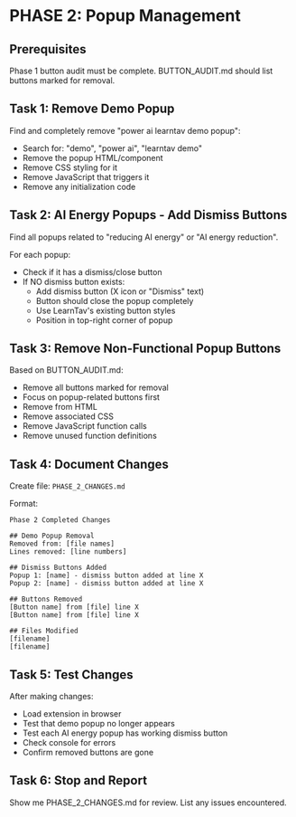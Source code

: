 # PHASE 2: Popup Management

## Prerequisites
Phase 1 button audit must be complete.
BUTTON_AUDIT.md should list buttons marked for removal.

## Task 1: Remove Demo Popup
Find and completely remove "power ai learntav demo popup":
- Search for: "demo", "power ai", "learntav demo"
- Remove the popup HTML/component
- Remove CSS styling for it
- Remove JavaScript that triggers it
- Remove any initialization code

## Task 2: AI Energy Popups - Add Dismiss Buttons
Find all popups related to "reducing AI energy" or "AI energy reduction".

For each popup:
- Check if it has a dismiss/close button
- If NO dismiss button exists:
  - Add dismiss button (X icon or "Dismiss" text)
  - Button should close the popup completely
  - Use LearnTav's existing button styles
  - Position in top-right corner of popup

## Task 3: Remove Non-Functional Popup Buttons
Based on BUTTON_AUDIT.md:
- Remove all buttons marked for removal
- Focus on popup-related buttons first
- Remove from HTML
- Remove associated CSS
- Remove JavaScript function calls
- Remove unused function definitions

## Task 4: Document Changes
Create file: `PHASE_2_CHANGES.md`

Format:
```
Phase 2 Completed Changes

## Demo Popup Removal
Removed from: [file names]
Lines removed: [line numbers]

## Dismiss Buttons Added
Popup 1: [name] - dismiss button added at line X
Popup 2: [name] - dismiss button added at line X

## Buttons Removed
[Button name] from [file] line X
[Button name] from [file] line X

## Files Modified
[filename]
[filename]
```

## Task 5: Test Changes
After making changes:
- Load extension in browser
- Test that demo popup no longer appears
- Test each AI energy popup has working dismiss button
- Check console for errors
- Confirm removed buttons are gone

## Task 6: Stop and Report
Show me PHASE_2_CHANGES.md for review.
List any issues encountered.
